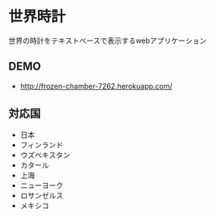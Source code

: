 # 世界時計

世界の時計をテキストベースで表示するwebアプリケーション

## DEMO

- http://frozen-chamber-7262.herokuapp.com/


## 対応国

- 日本
- フィンランド
- ウズベキスタン
- カタール
- 上海
- ニューヨーク
- ロサンゼルス
- メキシコ
